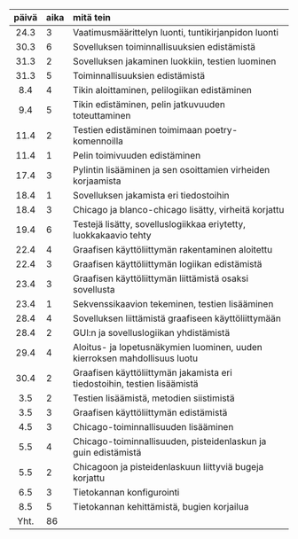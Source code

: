 | päivä | aika | mitä tein  |
| :----:|:-----| :-----|
| 24.3 | 3 | Vaatimusmäärittelyn luonti, tuntikirjanpidon luonti  |
| 30.3 | 6 | Sovelluksen toiminnallisuuksien edistämistä  |
| 31.3 | 2 | Sovelluksen jakaminen luokkiin, testien luominen  |
| 31.3 | 5 | Toiminnallisuuksien edistämistä |
| 8.4 | 4 | Tikin aloittaminen, pelilogiikan edistäminen |
| 9.4 | 5 | Tikin edistäminen, pelin jatkuvuuden toteuttaminen |
| 11.4 | 2 | Testien edistäminen toimimaan poetry-komennoilla |
| 11.4 | 1 | Pelin toimivuuden edistäminen |
| 17.4 | 3 | Pylintin lisääminen ja sen osoittamien virheiden korjaamista |
| 18.4 | 1 | Sovelluksen jakamista eri tiedostoihin |
| 18.4 | 3 | Chicago ja blanco-chicago lisätty, virheitä korjattu |
| 19.4 | 6 | Testejä lisätty, sovelluslogiikkaa eriytetty, luokkakaavio tehty |
| 22.4 | 4 | Graafisen käyttöliittymän rakentaminen aloitettu |
| 22.4 | 3 | Graafisen käyttöliittymän logiikan edistämistä |
| 23.4 | 3 | Graafisen käyttöliittymän liittämistä osaksi sovellusta |
| 23.4 | 1 | Sekvenssikaavion tekeminen, testien lisääminen|
| 28.4 | 4 | Sovelluksen liittämistä graafiseen käyttöliittymään|
| 28.4 | 2 | GUI:n ja sovelluslogiikan yhdistämistä |
| 29.4 | 4 | Aloitus- ja lopetusnäkymien luominen, uuden kierroksen mahdollisuus luotu|
| 30.4 | 2 | Graafisen käyttöliittymän jakamista eri tiedostoihin, testien lisäämistä|
| 3.5 | 2 | Testien lisäämistä, metodien siistimistä |
| 3.5 | 3 | Graafisen käyttöliittymän edistämistä |
| 4.5 | 3 | Chicago-toiminnallisuuden lisääminen |
| 5.5 | 4 | Chicago-toiminnallisuuden, pisteidenlaskun ja guin edistämistä |
| 5.5 | 2 | Chicagoon ja pisteidenlaskuun liittyviä bugeja korjattu |
| 6.5 | 3 | Tietokannan konfigurointi |
| 8.5 | 5 | Tietokannan kehittämistä, bugien korjailua |
| Yht. | 86 | |


